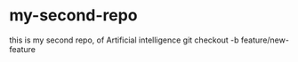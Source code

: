 # my-second-repo
this is my second repo, of Artificial intelligence
git checkout -b feature/new-feature
